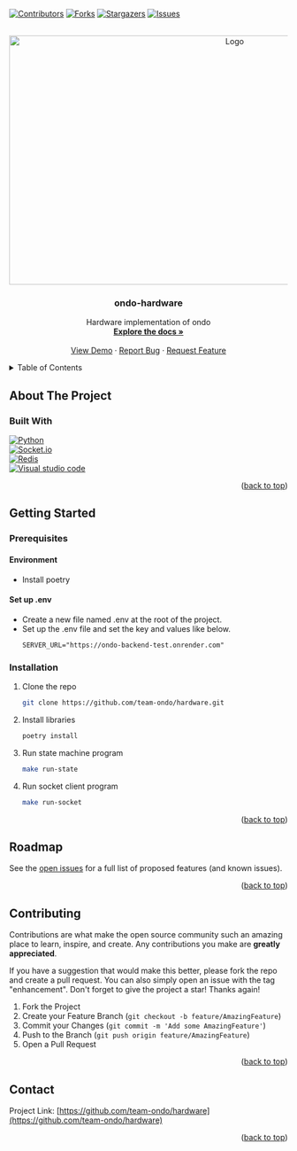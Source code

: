 <a name="readme-top"></a>

[![Contributors][contributors-shield]][contributors-url]
[![Forks][forks-shield]][forks-url]
[![Stargazers][stars-shield]][stars-url]
[![Issues][issues-shield]][issues-url]

<br />
<div align="center">
<a href="https://github.com/team-ondo/backend">
<!-- <img src="docs/images/logo_current.png" alt="Logo" width="350" height="119"> -->
<img src="https://user-images.githubusercontent.com/102517425/194003143-e139f888-a2d1-4d9d-9ebe-d6bff9484489.png" alt="Logo" width="800" height="450">
</a>
</a>

<h3 align="center">ondo-hardware</h3>

  <p align="center">
    Hardware implementation of ondo
    <br />
    <a href="https://github.com/team-ondo/hardware"><strong>Explore the docs »</strong></a>
    <br />
    <br />
    <a href="https://ondo.onrender.com/">View Demo</a>
    ·
    <a href="https://github.com/team-ondo/hardware/issues">Report Bug</a>
    ·
    <a href="https://github.com/team-ondo/hardware/issues">Request Feature</a>
  </p>
</div>


<details>
  <summary>Table of Contents</summary>
  <ol>
    <li>
      <a href="#about-the-project">About The Project</a>
      <ul>
        <li><a href="#built-with">Built With</a></li>
      </ul>
    </li>
    <li>
      <a href="#getting-started">Getting Started</a>
      <ul>
        <li>
            <a href="#prerequisites">Prerequisites</a>
            <ul>
                <li><a href="#environment">Environment</a></li>
                <li><a href="#set-up-env">Set up .env</a></li>
            </ul>
        </li>
        <li><a href="#installation">Installation</a></li>
      </ul>
    </li>
    <li><a href="#roadmap">Roadmap</a></li>
    <li><a href="#contributing">Contributing</a></li>
    <li><a href="#contact">Contact</a></li>
  </ol>
</details>



## About The Project

### Built With

[![Python][Python]][Python-url]  
[![Socket.io]][Socket.io-url]  
[![Redis]][Redis-url]  
[![Visual studio code][Visual studio code]][Visual studio code-url]  

<p align="right">(<a href="#readme-top">back to top</a>)</p>


## Getting Started

### Prerequisites

#### Environment

- Install poetry

#### Set up .env

- Create a new file named .env at the root of the project.
- Set up the .env file and set the key and values like below.
    ```env
    SERVER_URL="https://ondo-backend-test.onrender.com"
    ```

### Installation

1. Clone the repo
   ```sh
   git clone https://github.com/team-ondo/hardware.git
   ```
2. Install libraries
   ```sh
   poetry install
   ```
3. Run state machine program
   ```sh
   make run-state
   ```
4. Run socket client program
    ```sh
    make run-socket
    ```

<p align="right">(<a href="#readme-top">back to top</a>)</p>


## Roadmap

See the [open issues](https://github.com/team-ondo/hardware/issues) for a full list of proposed features (and known issues).

<p align="right">(<a href="#readme-top">back to top</a>)</p>


## Contributing

Contributions are what make the open source community such an amazing place to learn, inspire, and create. Any contributions you make are **greatly appreciated**.

If you have a suggestion that would make this better, please fork the repo and create a pull request. You can also simply open an issue with the tag "enhancement".
Don't forget to give the project a star! Thanks again!

1. Fork the Project
2. Create your Feature Branch (`git checkout -b feature/AmazingFeature`)
3. Commit your Changes (`git commit -m 'Add some AmazingFeature'`)
4. Push to the Branch (`git push origin feature/AmazingFeature`)
5. Open a Pull Request

<p align="right">(<a href="#readme-top">back to top</a>)</p>


## Contact

Project Link: [https://github.com/team-ondo/hardware](https://github.com/team-ondo/hardware)

<p align="right">(<a href="#readme-top">back to top</a>)</p>

[contributors-shield]: https://img.shields.io/github/contributors/team-ondo/hardware.svg?style=for-the-badge
[contributors-url]: https://github.com/team-ondo/hardware/graphs/contributors
[forks-shield]: https://img.shields.io/github/forks/team-ondo/hardware.svg?style=for-the-badge
[forks-url]: https://github.com/team-ondo/hardware/network/members
[stars-shield]: https://img.shields.io/github/stars/team-ondo/hardware.svg?style=for-the-badge
[stars-url]: https://github.com/team-ondo/hardware/stargazers
[issues-shield]: https://img.shields.io/github/issues/team-ondo/hardware.svg?style=for-the-badge
[issues-url]: https://github.com/team-ondo/hardware/issues
[Python]: https://img.shields.io/badge/python-3670A0?style=for-the-badge&logo=python&logoColor=ffdd54
[Python-url]: https://www.python.org/
[Socket.io]: https://img.shields.io/badge/Socket.io-black?style=for-the-badge&logo=socket.io&badgeColor=010101
[Socket.io-url]: https://socket.io/
[Redis]: https://img.shields.io/badge/redis-%23DD0031.svg?style=for-the-badge&logo=redis&logoColor=white
[Redis-url]: https://redis.io/
[Visual Studio Code]: https://img.shields.io/badge/Visual%20Studio%20Code-0078d7.svg?style=for-the-badge&logo=visual-studio-code&logoColor=white
[Visual Studio Code-url]:https://code.visualstudio.com/
